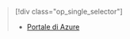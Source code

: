 > [!div class="op_single_selector"]
> * [Portale di Azure](../articles/storage/common/storage-e2e-troubleshooting.md)
> 
> 

